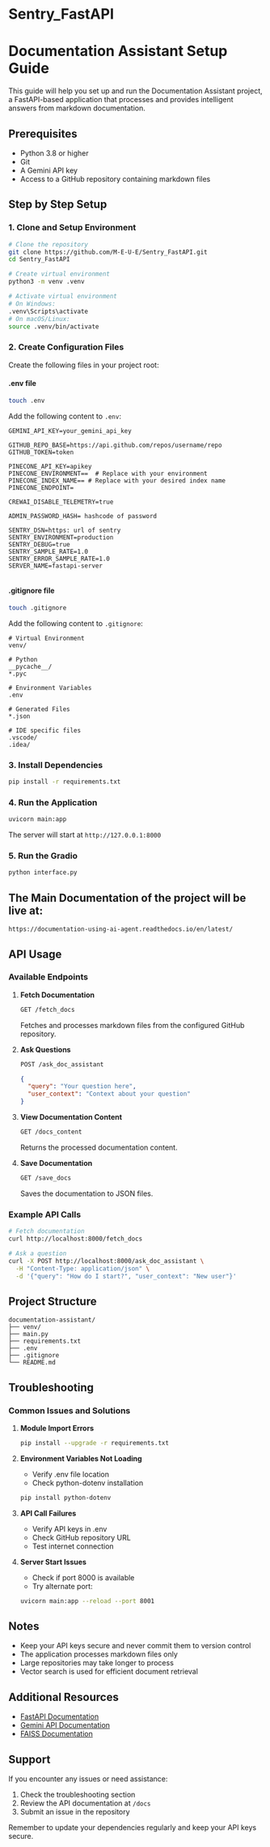 # Sentry_FastAPI
# Documentation Assistant Setup Guide

This guide will help you set up and run the Documentation Assistant project, a FastAPI-based application that processes and provides intelligent answers from markdown documentation.

## Prerequisites

- Python 3.8 or higher
- Git
- A Gemini API key
- Access to a GitHub repository containing markdown files

## Step by Step Setup

### 1. Clone and Setup Environment

```bash
# Clone the repository
git clone https://github.com/M-E-U-E/Sentry_FastAPI.git
cd Sentry_FastAPI

# Create virtual environment
python3 -m venv .venv

# Activate virtual environment
# On Windows:
.venv\Scripts\activate
# On macOS/Linux:
source .venv/bin/activate
```

### 2. Create Configuration Files

Create the following files in your project root:

#### .env file
```bash
touch .env
```

Add the following content to `.env`:
```
GEMINI_API_KEY=your_gemini_api_key

GITHUB_REPO_BASE=https://api.github.com/repos/username/repo
GITHUB_TOKEN=token

PINECONE_API_KEY=apikey
PINECONE_ENVIRONMENT==  # Replace with your environment
PINECONE_INDEX_NAME== # Replace with your desired index name
PINECONE_ENDPOINT=

CREWAI_DISABLE_TELEMETRY=true

ADMIN_PASSWORD_HASH= hashcode of password

SENTRY_DSN=https: url of sentry
SENTRY_ENVIRONMENT=production
SENTRY_DEBUG=true
SENTRY_SAMPLE_RATE=1.0
SENTRY_ERROR_SAMPLE_RATE=1.0
SERVER_NAME=fastapi-server


```

#### .gitignore file
```bash
touch .gitignore
```

Add the following content to `.gitignore`:
```
# Virtual Environment
venv/

# Python
__pycache__/
*.pyc

# Environment Variables
.env

# Generated Files
*.json

# IDE specific files
.vscode/
.idea/
```

### 3. Install Dependencies

```bash
pip install -r requirements.txt
```

### 4. Run the Application

```bash
uvicorn main:app
```

The server will start at `http://127.0.0.1:8000`

### 5. Run the Gradio
```bash
python interface.py
```
## The Main Documentation of the project will be live at:
```
https://documentation-using-ai-agent.readthedocs.io/en/latest/
```

## API Usage

### Available Endpoints

1. **Fetch Documentation**
   ```bash
   GET /fetch_docs
   ```
   Fetches and processes markdown files from the configured GitHub repository.

2. **Ask Questions**
   ```bash
   POST /ask_doc_assistant
   ```
   ```json
   {
     "query": "Your question here",
     "user_context": "Context about your question"
   }
   ```

3. **View Documentation Content**
   ```bash
   GET /docs_content
   ```
   Returns the processed documentation content.

4. **Save Documentation**
   ```bash
   GET /save_docs
   ```
   Saves the documentation to JSON files.

### Example API Calls

```bash
# Fetch documentation
curl http://localhost:8000/fetch_docs

# Ask a question
curl -X POST http://localhost:8000/ask_doc_assistant \
  -H "Content-Type: application/json" \
  -d '{"query": "How do I start?", "user_context": "New user"}'
```

## Project Structure

```
documentation-assistant/
├── venv/
├── main.py
├── requirements.txt
├── .env
├── .gitignore
└── README.md
```

## Troubleshooting

### Common Issues and Solutions

1. **Module Import Errors**
   ```bash
   pip install --upgrade -r requirements.txt
   ```

2. **Environment Variables Not Loading**
   - Verify .env file location
   - Check python-dotenv installation
   ```bash
   pip install python-dotenv
   ```

3. **API Call Failures**
   - Verify API keys in .env
   - Check GitHub repository URL
   - Test internet connection

4. **Server Start Issues**
   - Check if port 8000 is available
   - Try alternate port:
   ```bash
   uvicorn main:app --reload --port 8001
   ```

## Notes

- Keep your API keys secure and never commit them to version control
- The application processes markdown files only
- Large repositories may take longer to process
- Vector search is used for efficient document retrieval

## Additional Resources

- [FastAPI Documentation](https://fastapi.tiangolo.com/)
- [Gemini API Documentation](https://cloud.google.com/vertex-ai/docs/generative-ai/model-reference/gemini)
- [FAISS Documentation](https://github.com/facebookresearch/faiss/wiki)

## Support

If you encounter any issues or need assistance:
1. Check the troubleshooting section
2. Review the API documentation at `/docs`
3. Submit an issue in the repository

Remember to update your dependencies regularly and keep your API keys secure.
